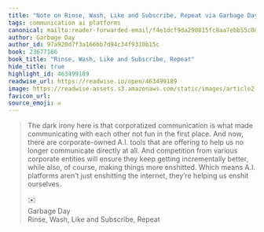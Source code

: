 ```yaml
---
title: "Note on Rinse, Wash, Like and Subscribe, Repeat via Garbage Day"
tags: communication ai platforms
canonical: mailto:reader-forwarded-email/f4e1dcf9da290815fc8aa7ebb55c08ef
author: Garbage Day
author_id: 97a920d7f3a166bb7d94c34f9310b15c
book: 23677166
book_title: "Rinse, Wash, Like and Subscribe, Repeat"
hide_title: true
highlight_id: 463499189
readwise_url: https://readwise.io/open/463499189
image: https://readwise-assets.s3.amazonaws.com/static/images/article2.74d541386bbf.png
favicon_url: 
source_emoji: ✉️
---
```


> The dark irony here is that corporatized communication is what made communicating with each other not fun in the first place. And now, there are corporate-owned A.I. tools that are offering to help us no longer communicate directly at all. And competition from various corporate entities will ensure they keep getting incrementally better, while also, of course, making things more enshitted. Which means A.I. platforms aren’t just enshitting the internet, they’re helping us enshit ourselves.
> <div class="quoteback-footer"><div class="quoteback-avatar"><span class="mini-emoji"> ✉️</span></div><div class="quoteback-metadata"><div class="metadata-inner"><span style="display:none">FROM:</span><div aria-label="Garbage Day" class="quoteback-author"> Garbage Day</div><div aria-label="Rinse, Wash, Like and Subscribe, Repeat" class="quoteback-title"> Rinse, Wash, Like and Subscribe, Repeat</div></div></div></div>